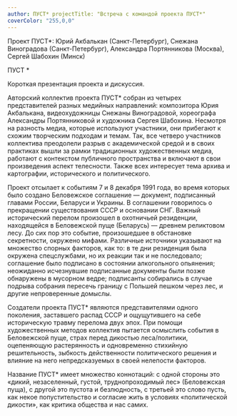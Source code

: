 ```yaml
---
author: ПУСТ* projectTitle: "Встреча с командой проекта ПУСТ*"
coverColor: "255,0,0"
---
```


Проект ПУСТ*: Юрий Акбалькан (Санкт-Петербург), Снежана Виноградова (Санкт-Петербург), Александра Портянникова (Москва), Сергей Шабохин (Минск)  
  
ПУСТ *  
  

Короткая презентация проекта и дискуссия. 

Авторский коллектив проекта ПУСТ* собран из четырех представителей разных медийных направлений: композитора Юрия Акбалькана, видеохудожницы Снежаны Виноградовой, хореографа Александры Портянниковой и художника Сергея Шабохина. Несмотря на разность медиа, которые используют участники, они прибегают к схожим творческим подходам и темам. Так, все четверо участников коллектива преодолели разрыв с академической средой и в своих практиках вышли за рамки традиционных художественных медиа, работают с контекстом публичного пространства и включают в свои произведения аспект телесности. Также всех интересует тема архива и картографии, исторического и политического.
 
Проект отсылает к событиям 7 и 8 декабря 1991 года, во время которых было создано Беловежское соглашение — документ, подписанный главами России, Беларуси и Украины. В соглашении говорилось о прекращении существования СССР и основании СНГ. Важный исторический перелом произошел в охотничьей резиденции, находящейся в Беловежской пуще (Беларусь) — древнем реликтовом лесу. До сих пор это событие, произошедшее в обстановке секретности, окружено мифами. Различные источники указывают на множество спорных факторов, как то: в те дни резиденция была окружена спецслужбами, но их реакции так и не последовало; соглашение было подписано в состоянии алкогольного опьянения; неожиданно исчезнувшие подписанные документы были позже обнаружены в мусорном ведре; подписанты собирались в случае подрыва собрания пересечь границу с Польшей пешком через лес, и другие непроверенные домыслы.  

Создатели проекта ПУСТ* являются представителями одного поколения, заставшего распад СССР и ощущутившего на себе историческую травму перелома двух эпох. При помощи художественных методов коллектив пытается осмыслить события в Беловежской пуще, страх перед дикостью леса/политики, оцепеняющую растерянность и одновременно стихийную решительность, зыбкость действенности политического решения и влияние на него непредсказуемых в своей нелепости факторов.
 
Название ПУСТ* имеет множество коннотаций: с одной стороны это «дикий, незаселенный, густой, труднопроходимый лес» (Беловежская пуща), с другой это пустота и безлюдность, с третьей это слово пусть, как некое попустительство и согласие жить в условиях «политической дикости», как критика общества и нас самих.